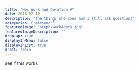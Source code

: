```yaml
---
title: "Her Work and Devotion 9"
date: 2018-07-10
description: "The things she does and I still ask questions"
categories: ['Aithena']
featuredImage: "steph/work4day9.jpg"
featuredImageDescription: ""
dropCap: true
displayInMenu: false
displayInList: true
draft: false
---
```


see if this works